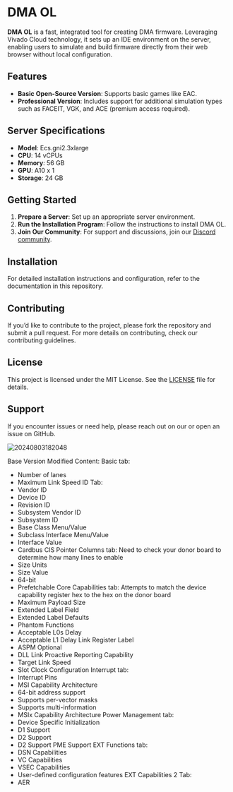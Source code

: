 # DMA OL

**DMA OL** is a fast, integrated tool for creating DMA firmware. Leveraging Vivado Cloud technology, it sets up an IDE environment on the server, enabling users to simulate and build firmware directly from their web browser without local configuration.

## Features

- **Basic Open-Source Version**: Supports basic games like EAC.
- **Professional Version**: Includes support for additional simulation types such as FACEIT, VGK, and ACE (premium access required).

## Server Specifications

- **Model**: Ecs.gni2.3xlarge
- **CPU**: 14 vCPUs
- **Memory**: 56 GB
- **GPU**: A10 x 1
- **Storage**: 24 GB

## Getting Started

1. **Prepare a Server**: Set up an appropriate server environment.
2. **Run the Installation Program**: Follow the instructions to install DMA OL.
3. **Join Our Community**: For support and discussions, join our [Discord community](https://discord.gg/F7N2JKCzDm).

## Installation

For detailed installation instructions and configuration, refer to the documentation in this repository.

## Contributing

If you’d like to contribute to the project, please fork the repository and submit a pull request. For more details on contributing, check our contributing guidelines.

## License

This project is licensed under the MIT License. See the [LICENSE](LICENSE) file for details.

## Support

If you encounter issues or need help, please reach out on our  or open an issue on GitHub.




![20240803182048](https://github.com/user-attachments/assets/14364952-f85e-4eba-bc6a-8423f76b12ba)


Base Version Modified Content:
 Basic tab:
- Number of lanes
- Maximum Link Speed
ID Tab:
- Vendor ID
- Device ID
- Revision ID
- Subsystem Vendor ID
- Subsystem ID
- Base Class Menu/Value
- Subclass Interface Menu/Value
- Interface Value
- Cardbus CIS Pointer
Columns tab:
Need to check your donor board to determine how many lines to enable
- Size Units
- Size Value
- 64-bit
- Prefetchable
Core Capabilities tab:
Attempts to match the device capability register hex to the hex on the donor board
- Maximum Payload Size
- Extended Label Field
- Extended Label Defaults
- Phantom Functions
- Acceptable L0s Delay
- Acceptable L1 Delay
Link Register Label
- ASPM Optional
- DLL Link Proactive Reporting Capability
- Target Link Speed
- Slot Clock Configuration
Interrupt tab:
- Interrupt Pins
- MSI Capability Architecture
- 64-bit address support
- Supports per-vector masks
- Supports multi-information
- MSIx Capability Architecture
Power Management tab:
- Device Specific Initialization
- D1 Support
- D2 Support
- D2 Support PME Support
EXT Functions tab:
- DSN Capabilities
- VC Capabilities
- VSEC Capabilities
- User-defined configuration features
EXT Capabilities 2 Tab:
- AER

